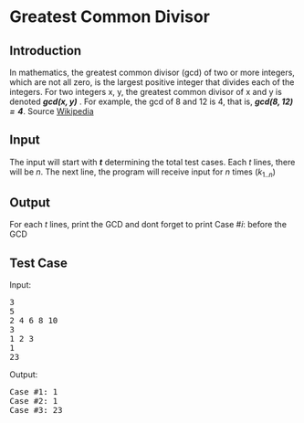 # Greatest Common Divisor

## Introduction

In mathematics, the greatest common divisor (gcd) of two or more integers, which are not all zero, is the largest positive integer that divides each of the integers. For two integers x, y, the greatest common divisor of x and y is denoted **_$gcd(x,y)$_** . For example, the gcd of 8 and 12 is 4, that is, **_$gcd(8,12)=4$_**. Source [Wikipedia](https://en.wikipedia.org/wiki/Greatest_common_divisor)

## Input

The input will start with **_$t$_** determining the total test cases. Each $t$ lines, there will be $n$. The next line, the program will receive input for $n$ times ($k_{1..n}$)

## Output

For each $t$ lines, print the GCD and dont forget to print Case #$i$: before the GCD

## Test Case

Input:

<pre>
3
5 
2 4 6 8 10
3
1 2 3
1
23
</pre>

Output:

<pre>
Case #1: 1
Case #2: 1
Case #3: 23
</pre>
